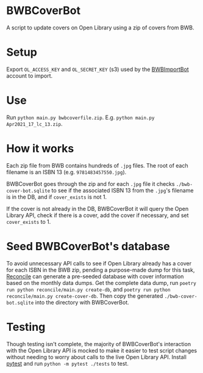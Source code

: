 # BWBCoverBot
A script to update covers on Open Library using a zip of covers from BWB.

# Setup
Export `OL_ACCESS_KEY` and `OL_SECRET_KEY` (s3) used by the [BWBImportBot](https://openlibrary.org/people/bwbimportbot) account to import.

# Use
Run `python main.py bwbcoverfile.zip`. E.g. `python main.py Apr2021_17_lc_13.zip`.

# How it works
Each zip file from BWB contains hundreds of `.jpg` files. The root of each filename is an ISBN 13 (e.g. `9781483457550.jpg`).

BWBCoverBot goes through the zip and for each `.jpg` file it checks `./bwb-cover-bot.sqlite` to see if the associated ISBN 13 from the `.jpg`'s filename is in the DB, and if `cover_exists` is not 1.

If the cover is not already in the DB, BWBCoverBot it will query the Open Library API, check if there is a cover, add the cover if necessary, and set `cover_exists` to 1.

# Seed BWBCoverBot's database
To avoid unnecessary API calls to see if Open Library already has a cover for each ISBN in the BWB zip, pending a purpose-made dump for this task, [Reconcile](https://github.com/scottbarnes/reconcile/) can generate a pre-seeded database with cover information based on the monthly data dumps. Get the complete data dump, run `poetry run python reconcile/main.py create-db`, and `poetry run python reconcile/main.py create-cover-db`. Then copy the generated `./bwb-cover-bot.sqlite` into the directory with BWBCoverBot.

# Testing
Though testing isn't complete, the majority of BWBCoverBot's interaction with the Open Library API is mocked to make it easier to test script changes without needing to worry about calls to the live Open Library API. Install [pytest](https://pytest.org) and run `python -m pytest ./tests` to test.
